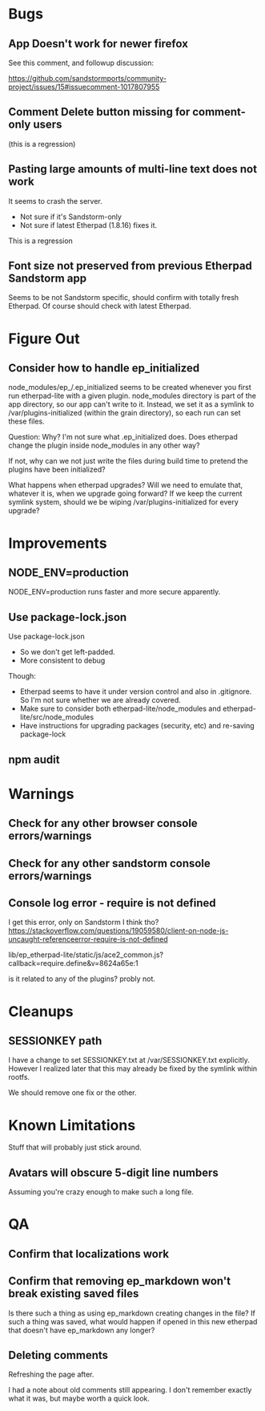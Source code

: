 # Bugs

## App Doesn't work for newer firefox

See this comment, and followup discussion:

https://github.com/sandstormports/community-project/issues/15#issuecomment-1017807955

## Comment Delete button missing for comment-only users

(this is a regression)

## Pasting large amounts of multi-line text does not work

It seems to crash the server.

* Not sure if it's Sandstorm-only
* Not sure if latest Etherpad (1.8.16) fixes it.

This is a regression

## Font size not preserved from previous Etherpad Sandstorm app

Seems to be not Sandstorm specific, should confirm with totally fresh Etherpad. Of course should check with latest Etherpad.

# Figure Out

## Consider how to handle ep_initialized

node_modules/ep_<pluginname>/.ep_initialized seems to be created whenever you first run etherpad-lite with a given plugin. node_modules directory is part of the app directory, so our app can't write to it. Instead, we set it as a symlink to /var/plugins-initialized (within the grain directory), so each run can set these files.

Question: Why? I'm not sure what .ep_initialized does. Does etherpad change the plugin inside node_modules in any other way?

If not, why can we not just write the files during build time to pretend the plugins have been initialized?

What happens when etherpad upgrades? Will we need to emulate that, whatever it is, when we upgrade going forward? If we keep the current symlink system, should we be wiping /var/plugins-initialized for every upgrade?

# Improvements

## NODE_ENV=production

NODE_ENV=production runs faster and more secure apparently.

## Use package-lock.json

Use package-lock.json

* So we don't get left-padded.
* More consistent to debug

Though:

* Etherpad seems to have it under version control and also in .gitignore. So I'm not sure whether we are already covered.
* Make sure to consider both etherpad-lite/node_modules and etherpad-lite/src/node_modules
* Have instructions for upgrading packages (security, etc) and re-saving package-lock

## npm audit

# Warnings

## Check for any other browser console errors/warnings

## Check for any other sandstorm console errors/warnings

## Console log error - require is not defined

I get this error, only on Sandstorm I think tho?
https://stackoverflow.com/questions/19059580/client-on-node-js-uncaught-referenceerror-require-is-not-defined

lib/ep_etherpad-lite/static/js/ace2_common.js?callback=require.define&v=8624a65e:1

is it related to any of the plugins? probly not.

# Cleanups

## SESSIONKEY path

I have a change to set SESSIONKEY.txt at /var/SESSIONKEY.txt explicitly. However I realized later that this may already be fixed by the symlink within rootfs.

We should remove one fix or the other.

# Known Limitations

Stuff that will probably just stick around.

## Avatars will obscure 5-digit line numbers

Assuming you're crazy enough to make such a long file.

# QA

## Confirm that localizations work

## Confirm that removing ep_markdown won't break existing saved files

Is there such a thing as using ep_markdown creating changes in the file? If such a thing was saved, what would happen if opened in this new etherpad that doesn't have ep_markdown any longer?

## Deleting comments

Refreshing the page after.

I had a note about old comments still appearing. I don't remember exactly what it was, but maybe worth a quick look.
